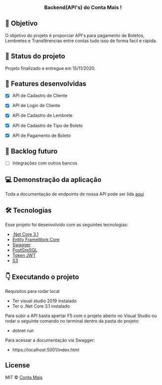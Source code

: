 <h3 align="center">
  Backend(API's) do Conta Mais ! 
</h3>

## 🔗 Objetivo

O objetivo do projeto é proporciar API's para pagamento de Boletos, Lembretes e Transfêrencias entre contas tudo isso  de forma facil e rápida.

## 🚀 Status do projeto

Projeto finalizado e entregue em 15/11/2020.

## :pushpin: Features desenvolvidas
- [x] API de Cadastro de Cliente
- [x] API de Login de Cliente
- [x] API de Cadastro de Lembrete
- [x] API de Cadastro de Tipo de Boleto
- [x] API de Pagamento de Boleto


## 🚧 Backlog futuro 
- [ ] Integrações com outros bancos


## :computer: Demonstração da aplicação

Toda a documentação de endpoints de nossa API pode ser lida [aqui](https://mega-hacka-5.herokuapp.com/index.html)

##  🛠 Tecnologias

Esse projeto foi desenvolvido com as seguintes tecnologias:

- [.Net Core 3.1](https://docs.microsoft.com/pt-br/dotnet/core/)
- [Entity FrameWork Core](https://docs.microsoft.com/pt-br/ef/core/get-started/?tabs=netcore-cli)
- [Swagger](https://docs.microsoft.com/pt-br/aspnet/core/tutorials/getting-started-with-swashbuckle?view=aspnetcore-3.1&tabs=visual-studio)
- [PostGreSQL](https://www.postgresql.org)
- [Token JWT](https://docs.microsoft.com/pt-br/aspnet/core/security/authorization/introduction?view=aspnetcore-3.1)
- [S3](https://github.com/aws/aws-sdk-net/)

## :point_down: Executando o projeto

  Requisitos para rodar local
   - Ter visual studio 2019 instalado 
   - Ter o .Net Core 3.1 instalado 
  
Para subir a API basta apertar F5 com o projeto aberto no Visual Studio ou rodar o seguinte comando no terminal dentro da pasta do projeto:
 - dotnet run

Para acessar a documentação via Swagger:
- https://localhost:5001/index.html

## License

MIT © [Conta Mais](https://github.com/ContaMais)
